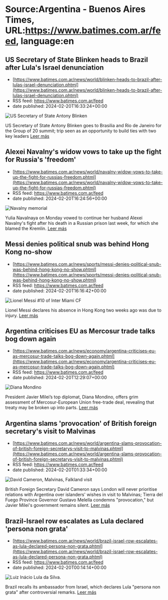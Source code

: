 # Source:Argentina - Buenos Aires Times, URL:https://www.batimes.com.ar/feed, language:en

## US Secretary of State Blinken heads to Brazil after Lula's Israel denunciation
 - [https://www.batimes.com.ar/news/world/blinken-heads-to-brazil-after-lulas-israel-denunciation.phtml](https://www.batimes.com.ar/news/world/blinken-heads-to-brazil-after-lulas-israel-denunciation.phtml)
 - RSS feed: https://www.batimes.com.ar/feed
 - date published: 2024-02-20T16:33:24+00:00

<p><img alt="US Secretary of State Antony Blinken" src="https://fotos.perfil.com/2024/02/20/trim/540/304/us-secretary-of-state-antony-blinken-1757933.jpg" /></p>US Secretary of State Antony Blinken goes to Brasilia and Rio de Janeiro for the Group of 20 summit; trip seen as an opportunity to build ties with two key leaders <a href="https://www.batimes.com.ar/news/world/blinken-heads-to-brazil-after-lulas-israel-denunciation.phtml">Leer más</a>

## Alexei Navalny's widow vows to take up the fight for Russia's 'freedom'
 - [https://www.batimes.com.ar/news/world/navalny-widow-vows-to-take-up-the-fight-for-russias-freedom.phtml](https://www.batimes.com.ar/news/world/navalny-widow-vows-to-take-up-the-fight-for-russias-freedom.phtml)
 - RSS feed: https://www.batimes.com.ar/feed
 - date published: 2024-02-20T16:24:56+00:00

<p><img alt="Navalny memorial" src="https://fotos.perfil.com/2024/02/20/trim/540/304/navalny-memorial-1757930.jpg" /></p>Yulia Navalnaya on Monday vowed to continue her husband Alexei Navalny's fight after his death in a Russian prison last week, for which she blamed the Kremlin. <a href="https://www.batimes.com.ar/news/world/navalny-widow-vows-to-take-up-the-fight-for-russias-freedom.phtml">Leer más</a>

## Messi denies political snub was behind Hong Kong no-show
 - [https://www.batimes.com.ar/news/sports/messi-denies-political-snub-was-behind-hong-kong-no-show.phtml](https://www.batimes.com.ar/news/sports/messi-denies-political-snub-was-behind-hong-kong-no-show.phtml)
 - RSS feed: https://www.batimes.com.ar/feed
 - date published: 2024-02-20T16:16:42+00:00

<p><img alt="Lionel Messi #10 of Inter Miami CF" src="https://fotos.perfil.com/2024/02/20/trim/540/304/lionel-messi-1757919.jpg" /></p>Lionel Messi declares his absence in Hong Kong two weeks ago was due to injury. <a href="https://www.batimes.com.ar/news/sports/messi-denies-political-snub-was-behind-hong-kong-no-show.phtml">Leer más</a>

## Argentina criticises EU as Mercosur trade talks bog down again
 - [https://www.batimes.com.ar/news/economy/argentina-criticises-eu-as-mercosur-trade-talks-bog-down-again.phtml](https://www.batimes.com.ar/news/economy/argentina-criticises-eu-as-mercosur-trade-talks-bog-down-again.phtml)
 - RSS feed: https://www.batimes.com.ar/feed
 - date published: 2024-02-20T12:29:07+00:00

<p><img alt="Diana Mondino" src="https://fotos.perfil.com/2024/02/20/trim/540/304/diana-mondino-1757767.jpg" /></p>President Javier Milei’s top diplomat, Diana Mondino, offers grim assessment of Mercosur-European Union free-trade deal, revealing that treaty may be broken up into parts.
 <a href="https://www.batimes.com.ar/news/economy/argentina-criticises-eu-as-mercosur-trade-talks-bog-down-again.phtml">Leer más</a>

## Argentina slams 'provocation' of British foreign secretary's visit to Malvinas
 - [https://www.batimes.com.ar/news/world/argentina-slams-provocation-of-british-foreign-secretarys-visit-to-malvinas.phtml](https://www.batimes.com.ar/news/world/argentina-slams-provocation-of-british-foreign-secretarys-visit-to-malvinas.phtml)
 - RSS feed: https://www.batimes.com.ar/feed
 - date published: 2024-02-20T01:33:34+00:00

<p><img alt="David Cameron, Malvinas, Falkland visit" src="https://fotos.perfil.com/2024/02/19/trim/540/304/david-cameron-malvinas-falkland-visit-1757634.jpg" /></p>British Foreign Secretary David Cameron says London will never prioritise relations with Argentina over islanders' wishes in visit to Malvinas; Tierra del Fuego Province Governor Gustavo Melella condemns "provocation," but Javier Milei's government remains silent.  <a href="https://www.batimes.com.ar/news/world/argentina-slams-provocation-of-british-foreign-secretarys-visit-to-malvinas.phtml">Leer más</a>

## Brazil-Israel row escalates as Lula declared 'persona non grata'
 - [https://www.batimes.com.ar/news/world/brazil-israel-row-escalates-as-lula-declared-persona-non-grata.phtml](https://www.batimes.com.ar/news/world/brazil-israel-row-escalates-as-lula-declared-persona-non-grata.phtml)
 - RSS feed: https://www.batimes.com.ar/feed
 - date published: 2024-02-20T00:14:14+00:00

<p><img alt="Luiz Inácio Lula da Silva." src="https://fotos.perfil.com/2023/11/23/trim/540/304/luiz-inacio-lula-da-silva-1704856.jpg" /></p>Brazil recalls its ambassador from Israel, which declares Lula "persona non grata" after controversial remarks. <a href="https://www.batimes.com.ar/news/world/brazil-israel-row-escalates-as-lula-declared-persona-non-grata.phtml">Leer más</a>


